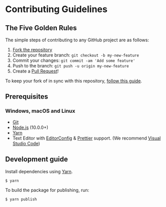 # Contributing Guidelines

## The Five Golden Rules

The simple steps of contributing to any GitHub project are as follows:

1.  [Fork the repository](https://github.com/kata-ai/eslint-config-kata/fork)
2.  Create your feature branch: `git checkout -b my-new-feature`
3.  Commit your changes: `git commit -am 'Add some feature'`
4.  Push to the branch: `git push -u origin my-new-feature`
5.  Create a [Pull Request](https://github.com/kata-ai/eslint-config-kata/pulls)!

To keep your fork of in sync with this repository, [follow this guide](https://help.github.com/articles/syncing-a-fork/).

## Prerequisites

### Windows, macOS and Linux

- [Git](http://git-scm.com/)
- [Node.js](http://nodejs.org/) (10.0.0+)
- [Yarn](https://yarnpkg.com/)
- Text Editor with [EditorConfig](http://editorconfig.org/) & [Prettier](https://prettier.io/) support. (We recommend [Visual Studio Code](https://code.visualstudio.com/))

## Development guide

Install dependencies using [Yarn](https://yarnpkg.com).

```sh-session
$ yarn
```

To build the package for publishing, run:

```sh-session
$ yarn publish
```
